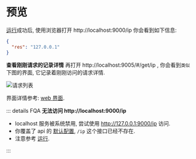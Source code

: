 # 预览

[运行](../use/运行.md)成功后, 使用浏览器打开 http://localhost:9000/ip 你会看到如下信息:
``` json
{
  "res": "127.0.0.1"
}
```

**查看刚刚请求的记录详情**
再打开 http://localhost:9005/#/get/ip , 你会看到`类似`下图的界面, 它记录着刚刚访问的请求详情.

![请求列表](~@doc/image/mockm_api_list_2020-09-21_100140.png)

界面详情参考: [web 界面](../use/webui.md#web-界面).

::: details FQA
**无法访问 http://localhost:9000/ip**
- localhost 服务被系统禁用, 尝试使用 http://127.0.0.1:9000/ip 访问.
- 你覆盖了 api 的 [默认配置](../config/选项.md#config-api), `/ip` 这个接口已经不存在.
- 注意参考 [运行](../use/运行.md).

::: 
